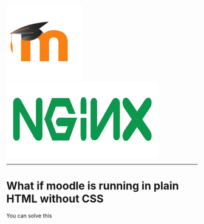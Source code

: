 <img src="/images/moodlelogo.png" width="200" height="200"/>           <img src="/images/NGINX.png" height="200" width="400"/>
***
# What if moodle is running in plain HTML without CSS

You can solve this
